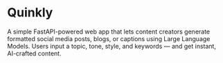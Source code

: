 # Quinkly
A simple FastAPI-powered web app that lets content creators generate formatted social media posts, blogs, or captions using Large Language Models. Users input a topic, tone, style, and keywords — and get instant, AI-crafted content.
